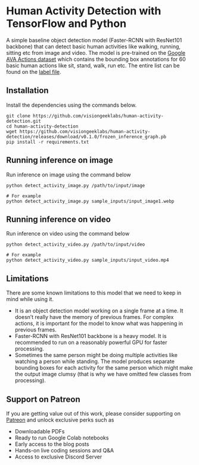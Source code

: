 # Human Activity Detection with TensorFlow and Python
A simple baseline object detection model (Faster-RCNN with ResNet101 backbone) that can detect basic human activities like walking, running, sitting etc from image and video. The model is pre-trained on the [Google AVA Actions dataset](https://research.google.com/ava/) which contains the bounding box annotations for 60 basic human actions like sit, stand, walk, run etc. The entire list can be found on the [label file](labels.txt).

## Installation
Install the dependencies using the commands below.
```
git clone https://github.com/visiongeeklabs/human-activity-detection.git
cd human-activity-detection
wget https://github.com/visiongeeklabs/human-activity-detection/releases/download/v0.1.0/frozen_inference_graph.pb
pip install -r requirements.txt
```

## Running inference on image
Run inference on image using the command below
```
python detect_activity_image.py /path/to/input/image

# For example
python detect_activity_image.py sample_inputs/input_image1.webp
```

## Running inference on video
Run inference on video using the command below
```
python detect_activity_video.py /path/to/input/video

# For example
python detect_activity_video.py sample_inputs/input_video.mp4
```

## Limitations
There are some known limitations to this model that we need to keep in mind while using it.
- It is an object detection model working on a single frame at a time. It doesn’t really have the memory of previous frames. For complex actions, it is important for the model to know what was happening in previous frames.
- Faster-RCNN with ResNet101 backbone is a heavy model. It is recommended to run on a reasonably powerful GPU for faster processing.
- Sometimes the same person might be doing multiple activities like watching a person while standing. The model produces separate bounding boxes for each activity for the same person which might make the output image clumsy (that is why we have omitted few classes from processing).

## Support on Patreon
If you are getting value out of this work, please consider supporting on [Patreon](https://www.patreon.com/arunponnusamy) and unlock exclusive perks such as 
- Downloadable PDFs
- Ready to run Google Colab notebooks 
- Early access to the blog posts
- Hands-on live coding sessions and Q&A
- Access to exclusive Discord Server
